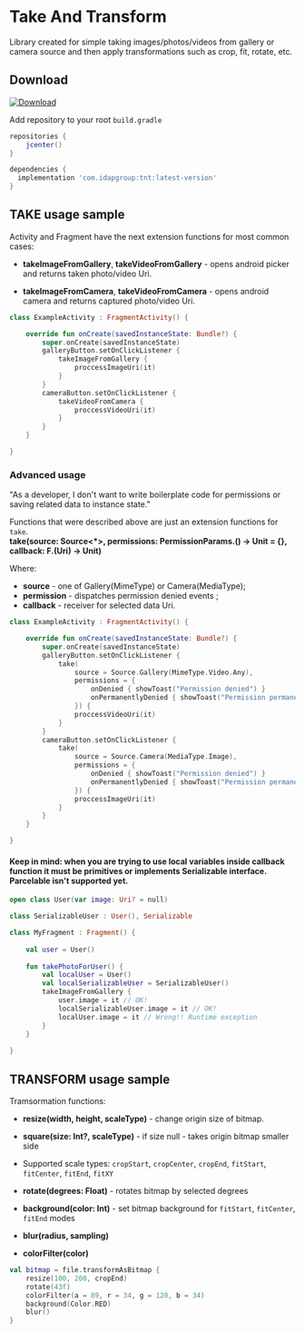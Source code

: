 Take And Transform
============
Library created for simple taking images/photos/videos from gallery or camera source and then apply transformations such as crop, fit, rotate, etc.

Download
--------

[ ![Download](https://api.bintray.com/packages/idapgroup/kotlin/TNT/images/download.svg?version=3.0.0) ](https://bintray.com/idapgroup/kotlin/TNT/3.0.0/link)

Add repository to your root `build.gradle`

```groovy
repositories {
    jcenter()
}
```

```groovy
dependencies {
  implementation 'com.idapgroup:tnt:latest-version'
}
```

TAKE usage sample
-------------

Activity and Fragment have the next extension functions for most common cases:  
* __takeImageFromGallery__, __takeVideoFromGallery__ -  opens android picker and returns taken photo/video Uri.  

* __takeImageFromCamera__, __takeVideoFromCamera__  -  opens android camera and returns captured photo/video Uri.  

```kotlin
class ExampleActivity : FragmentActivity() {

    override fun onCreate(savedInstanceState: Bundle?) {
        super.onCreate(savedInstanceState)
        galleryButton.setOnClickListener {
            takeImageFromGallery {
                proccessImageUri(it)
            }
        }
        cameraButton.setOnClickListener {
            takeVideoFromCamera {
                proccessVideoUri(it)
            }
        }
    }

}
```

### Advanced usage

"As a developer, I don't want to write boilerplate code for permissions or saving related data to instance state."

Functions that were described above are just an extension functions for `take`.  
__take(source: Source<*>,  permissions: PermissionParams.() -> Unit = {},  callback: F.(Uri) -> Unit)__

Where:

*  __source__ -  one of Gallery(MimeType) or Camera(MediaType);  
* __permission__ - dispatches permission denied events ; 
*  __callback__  - receiver for selected data Uri.

```kotlin
class ExampleActivity : FragmentActivity() {

    override fun onCreate(savedInstanceState: Bundle?) {
        super.onCreate(savedInstanceState)
        galleryButton.setOnClickListener {
            take(
                source = Source.Gallery(MimeType.Video.Any),
                permissions = {
                    onDenied { showToast("Permission denied") }
                    onPermanentlyDenied { showToast("Permission permanently denied") }
                }) {
                proccessVideoUri(it)
            }
        }
        cameraButton.setOnClickListener {
            take(
                source = Source.Camera(MediaType.Image),
                permissions = {
                    onDenied { showToast("Permission denied") }
                    onPermanentlyDenied { showToast("Permission permanently denied") }
                }) {
                proccessImageUri(it)
            }
        }
    }

}
```

#### Keep in mind: when you are trying to use local variables inside callback function it must be primitives or implements Serializable interface. Parcelable isn't supported yet.

```kotlin
open class User(var image: Uri? = null)

class SerializableUser : User(), Serializable

class MyFragment : Fragment() {
    
    val user = User()
    
    fun takePhotoForUser() {
        val localUser = User()
		val localSerializableUser = SerializableUser()
        takeImageFromGallery { 
            user.image = it // OK!
			localSerializableUser.image = it // OK!
            localUser.image = it // Wrong!! Runtime exception
        }
    }
    
}
```

TRANSFORM usage sample
-------------

Tramsormation functions:
* __resize(width, height, scaleType)__ - change origin size of bitmap.
* __square(size: Int?, scaleType)__ - if size null - takes origin bitmap smaller side
*  Supported scale types: `cropStart`, `cropCenter`, `cropEnd`, `fitStart`, `fitCenter`, `fitEnd`, `fitXY`

* __rotate(degrees: Float)__ - rotates bitmap by selected degrees
* __background(color: Int)__ - set bitmap background for `fitStart`, `fitCenter`, `fitEnd` modes
* __blur(radius, sampling)__
* __colorFilter(color)__

```kotlin
val bitmap = file.transformAsBitmap {
    resize(100, 200, cropEnd)
    rotate(43f)
    colorFilter(a = 89, r = 34, g = 120, b = 34)
    background(Color.RED)
    blur()
}
```


